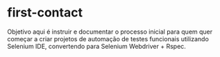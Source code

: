 first-contact
=============

Objetivo aqui é instruir e documentar o processo inicial para quem quer começar a criar projetos de automação de testes funcionais utilizando Selenium IDE, convertendo para Selenium Webdriver + Rspec.
